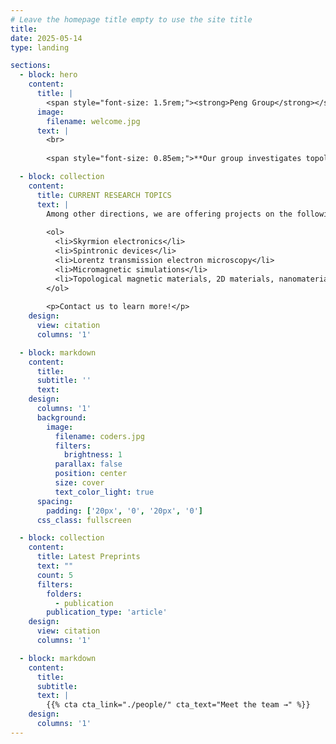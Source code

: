 ```yaml
---
# Leave the homepage title empty to use the site title
title:
date: 2025-05-14
type: landing

sections:
  - block: hero
    content:
      title: |
        <span style="font-size: 1.5rem;"><strong>Peng Group</strong></span>
      image:
        filename: welcome.jpg
      text: |
        <br>
        
        <span style="font-size: 0.85em;">**Our group investigates topological magnetism and spintronic device.** Using Lorentz transmission electron microscopy (LTEM), we study real-space spin textures—such as skyrmions, antiskyrmions, and magnetic monopoles—their formation mechanisms, and spin dynamics under electric, thermal, mechanical, and microwave stimuli, complemented by real-time magnetotransport measurements. We further explore their application in spintronic devices.</span>

  - block: collection
    content:
      title: CURRENT RESEARCH TOPICS
      text: |
        Among other directions, we are offering projects on the following topics to interested students and post-doctoral researchers:
    
        <ol>
          <li>Skyrmion electronics</li>
          <li>Spintronic devices</li>
          <li>Lorentz transmission electron microscopy</li>
          <li>Micromagnetic simulations</li>
          <li>Topological magnetic materials, 2D materials, nanomaterials, heterostructure thin films, superconducting materials</li>
        </ol>
    
        <p>Contact us to learn more!</p>
    design:
      view: citation
      columns: '1'

  - block: markdown
    content:
      title:
      subtitle: ''
      text:
    design:
      columns: '1'
      background:
        image: 
          filename: coders.jpg
          filters:
            brightness: 1
          parallax: false
          position: center
          size: cover
          text_color_light: true
      spacing:
        padding: ['20px', '0', '20px', '0']
      css_class: fullscreen

  - block: collection
    content:
      title: Latest Preprints
      text: ""
      count: 5
      filters:
        folders:
          - publication
        publication_type: 'article'
    design:
      view: citation
      columns: '1'

  - block: markdown
    content:
      title:
      subtitle:
      text: |
        {{% cta cta_link="./people/" cta_text="Meet the team →" %}}
    design:
      columns: '1'
---
```

